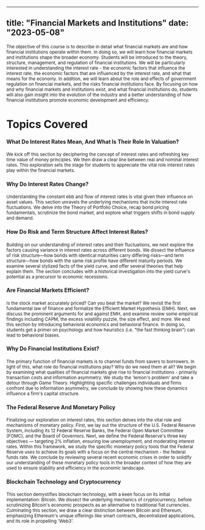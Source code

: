

---
title: "Financial Markets and Institutions"
date: "2023-05-08"
---

<small>
The objective of this course is to describe in detail what financial markets are and how financial institutions operate within them. In doing so, we will learn how financial markets and institutions shape the broader economy. Students will be introduced to the theory, structure, management, and regulation of financial institutions. We will be particularly interested in understanding the interest rate - the economic factors that influence the interest rate, the economic factors that are influenced by the interest rate, and what that means for the economy. In addition, we will learn about the role and effects of government regulation on financial markets, and the risks financial institutions face. By focusing on how and why financial markets and institutions exist, and what financial institutions do, students will also gain insight into the evolution of the industry and a better understanding of how financial institutions promote economic development and efficiency.
</small>


<!-- Put your Kaltura iframe code here -->
  <!--    <div class="video-container">
<iframe id="kaltura_player" src="https://cdnapisec.kaltura.com/p/1492301/sp/149230100/embedIframeJs/uiconf_id/49148882/partner_id/1492301?iframeembed=true&playerId=kaltura_player&entry_id=1_gwn96tmf&flashvars[streamerType]=auto&amp;flashvars[localizationCode]=en&amp;flashvars[sideBarContainer.plugin]=true&amp;flashvars[sideBarContainer.position]=left&amp;flashvars[sideBarContainer.clickToClose]=true&amp;flashvars[chapters.plugin]=true&amp;flashvars[chapters.layout]=vertical&amp;flashvars[chapters.thumbnailRotator]=false&amp;flashvars[streamSelector.plugin]=true&amp;flashvars[EmbedPlayer.SpinnerTarget]=videoHolder&amp;flashvars[dualScreen.plugin]=true&amp;flashvars[Kaltura.addCrossoriginToIframe]=true&amp;&wid=1_y4pw04c5" width="768" height="738" allowfullscreen webkitallowfullscreen mozAllowFullScreen allow="autoplay *; fullscreen *; encrypted-media *" sandbox="allow-downloads allow-forms allow-same-origin allow-scripts allow-top-navigation allow-pointer-lock allow-popups allow-modals allow-orientation-lock allow-popups-to-escape-sandbox allow-presentation allow-top-navigation-by-user-activation" frameborder="0" title="Introduction"></iframe>  
</div>     --> 


<!-- {{< video src="/videos/vid1.mp4" format="mp4" >}} --> 


# Topics Covered

#### What Do Interest Rates Mean, And What Is Their Role In Valuation?

<small>
We kick off this section by deciphering the concept of interest rates and refreshing key time value of money principles. We then draw a clear line between real and nominal interest rates. This exploration sets the stage for students to appreciate the vital role interest rates play within the financial markets.
</small>

#### Why Do Interest Rates Change?

<small>
Understanding the constant ebb and flow of interest rates is vital given their influence on asset values. This section unravels the underlying mechanisms that incite interest rate fluctuations. We delve into the Theory of Portfolio Choice, recap bond pricing fundamentals, scrutinize the bond market, and explore what triggers shifts in bond supply and demand.
</small>

#### How Do Risk and Term Structure Affect Interest Rates?

<small>
Building on our understanding of interest rates and their fluctuations, we next explore the factors causing variance in interest rates across different bonds. We dissect the influence of risk structure—how bonds with identical maturities carry differing risks—and term structure—how bonds with the same risk profile have different maturity periods. We examine several stylized facts of the yield curve, and offer several theories that help explain them. The section concludes with a historical investigation into the yield curve's potential as a precursor to economic recessions.
</small>

#### Are Financial Markets Efficient?

<small>
Is the stock market accurately priced? Can you beat the market? We revisit the first fundamental law of finance and formalize the Efficient Market Hypothesis (EMH). Next, we discuss the prominent arguments for and against EMH, and examine review some empirical findings including CAPM, the excess volatility puzzle, the size effect, and more. We end this section by introducing behavioral economics and behavioral finance. In doing so, students get a primer on psychology and how heuristics (i.e. "the fast thinking brain") can lead to behavioral biases. 
</small>

#### Why Do Financial Institutions Exist?

<small> 
The primary function of financial markets is to channel funds from savers to borrowers. In light of this, what role do financial institutions play? Why do we need them at all? We begin by examining what qualities of financial markets give rise to financial institutions - primarily transaction costs and information asymmetry. We study the 'lemon's problem' and take a detour through Game Theory. Highlighting specific challenges individuals and firms confront due to information asymmetry, we conclude by showing how these dynamics influence a firm's capital structure.
</small>

#### The Federal Reserve And Monetary Policy

<small>
Finalizing our exploration on interest rates, this section delves into the vital role and mechanisms of monetary policy. First, we lay out the structure of the U.S. Federal Reserve System, including its 12 Federal Reserve Banks, the Federal Open Market Committee (FOMC), and the Board of Governors. Next, we define the Federal Reserve's three key objectives — targeting 2% inflation, ensuring low unemployment, and moderating interest rates. Within this framework, we study the specific monetary policy tools that the Federal Reserve uses to achieve its goals with a focus on the central mechanism - the federal funds rate. We conclude by reviewing several recent economic crises in order to solidify our understanding of these monetary policy tools in the broader context of how they are used to ensure stability and efficiency in the economic landscape.
</small>

#### Blockchain Technology and Cryptocurrency

<small>
This section demystifies blockchain technology, with a keen focus on its initial implementation: Bitcoin. We dissect the underlying mechanics of cryptocurrency, before scrutinizing Bitcoin's economic prospects as an alternative to traditional fiat currencies. Culminating this section, we draw a clear distinction between Bitcoin and Ethereum, emphasizing Ethereum's unique offerings like smart contracts, decentralized applications, and its role in propelling 'Web3'. 
</small>

